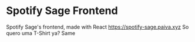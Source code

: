 # Spotify Sage Frontend
Spotify Sage's frontend, made with React
https://spotify-sage.paiva.xyz
So quero uma T-Shirt ya?
Same

